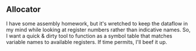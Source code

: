 Allocator
---------

I have some assembly homework, but it's wretched to keep the dataflow in my mind while looking at register numbers rather than indicative names. So, I want a quick & dirty tool to function as a symbol table that matches variable names to available registers. If time permits, I'll beef it up.